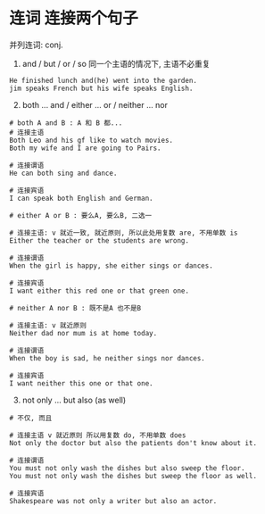 # 连词 连接两个句子

并列连词: conj. 

1. and / but / or / so
同一个主语的情况下, 主语不必重复
```text
He finished lunch and(he) went into the garden.
jim speaks French but his wife speaks English.
```


2. both ... and / either ... or / neither ... nor 
```text
# both A and B : A 和 B 都...
# 连接主语
Both Leo and his gf like to watch movies.
Both my wife and I are going to Pairs.

# 连接谓语
He can both sing and dance.

# 连接宾语
I can speak both English and German.
```

```text
# either A or B : 要么A, 要么B, 二选一

# 连接主语: v 就近一致, 就近原则, 所以此处用复数 are, 不用单数 is 
Either the teacher or the students are wrong.

# 连接谓语
When the girl is happy, she either sings or dances.

# 连接宾语
I want either this red one or that green one.
```

```text
# neither A nor B : 既不是A 也不是B

# 连接主语: v 就近原则
Neither dad nor mum is at home today.

# 连接谓语
When the boy is sad, he neither sings nor dances.

# 连接宾语
I want neither this one or that one.
```



3. not only ... but also (as well)
```text
# 不仅, 而且

# 连接主语 v 就近原则 所以用复数 do, 不用单数 does
Not only the doctor but also the patients don't know about it.

# 连接谓语
You must not only wash the dishes but also sweep the floor.
You must not only wash the dishes but sweep the floor as well.

# 连接宾语
Shakespeare was not only a writer but also an actor.
```